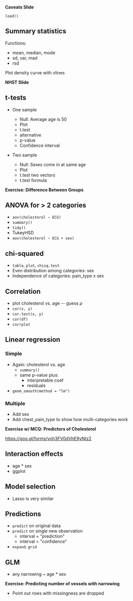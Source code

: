 **Caveats Slide**


`load()`

## Summary statistics

Functions:

- mean, median, mode
- sd, var, mad
- rsd

Plot density curve with vlines

**NHST Slide**

## t-tests

- One sample
	- Null: Average age is 50
	- Plot
	- t.test
	- alternative
	- p-value
	- Confidence interval

- Two sample
	- Null: Sexes come in at same age
	- Plot
	- t.test two vectors
	- t.test formula

**Exercise: Difference Between Groups**

## ANOVA for > 2 categories

- `aov(cholesterol ~ ECG)`
- `summary()`
- `tidy()`
- TukeyHSD
- `aov(cholesterol ~ ECG + sex)`

## chi-squared

- `table`, `plot`, `chisq.test`
- Even distribution among categories: sex
- Independence of categories: pain_type x sex

## Correlation

- plot cholesterol vs. age -- guess $\rho$
- `cor(x, y)`
- `cor.test(x, y)`
- `cor(df)`
- `corrplot`

## Linear regression

### Simple

- Again: cholesterol vs. age
	- `summary()`
	- same p-value plus:
		- interpretable coef
		- residuals
- `geom_smooth(method = "lm")`

### Multiple 

- Add sex
- Add chest_pain_type to show how multi-categories work

**Exercise w/ MCQ: Predictors of Cholesterol**

https://goo.gl/forms/yoh3FV0dVhE9yNtz2

## Interaction effects

- age * sex
- ggplot

## Model selection

- Lasso is very similar

## Predictions

- `predict` on original data
- `predict` on single new observation
	- interval = "prediction"
	- interval = "confidence"
- `expand.grid`

## GLM

- any narrowing ~ age * sex

**Exercise: Predicting number of vessels with narrowing**

- Point out rows with missingness are dropped